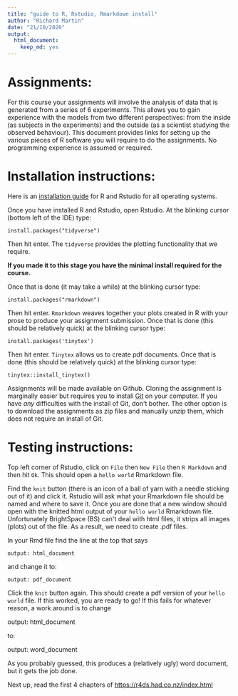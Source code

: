 ```yaml
---
title: "guide to R, Rstudio, Rmarkdown install"
author: "Richard Martin"
date: "21/10/2020"
output:
  html_document:
    keep_md: yes
---
```




# Assignments:

For this course your assignments will involve the analysis of data that is generated from a series of 6 experiments.  This allows you to gain experience with the models from two different perspectives: from the inside (as subjects in the experiments) and the outside (as a scientist studying the observed behaviour). This document provides links for setting up the various pieces of R software you will require to do the assignments. No programming experience is assumed or required. 

# Installation instructions:

Here is an [installation guide](https://techvidvan.com/tutorials/install-r/) for R and Rstudio for all operating systems.

Once you have installed R and Rstudio, open Rstudio. At the blinking cursor (bottom left of the IDE) type:

    install.packages("tidyverse")

Then hit enter. The `tidyverse` provides the plotting functionality that we require.

**If you made it to this stage you have the minimal install required for the course.** 

Once that is done (it may take a while) at the blinking cursor type:

    install.packages("rmarkdown")

Then hit enter. `Rmarkdown` weaves together your plots created in R with your prose to produce your assignment submission. Once that is done (this should be relatively quick) at the blinking cursor type:

    install.packages('tinytex')

Then hit enter. `Tinytex` allows us to create pdf documents.  Once that is done (this should be relatively quick) at the blinking cursor type:

    tinytex::install_tinytex()
    
Assignments will be made available on Github.  Cloning the assignment is marginally easier but requires you to install [Git](https://git-scm.com/downloads) on your computer.  If you have *any* difficulties with the install of Git, don't bother.  The other option is to download the assignments as zip files and manually unzip them, which does not require an install of Git.

# Testing instructions:

Top left corner of Rstudio, click on `File` then `New File` then `R Markdown` and then hit `Ok`.  This should open a `hello world` Rmarkdown file. 

Find the `knit` button (there is an icon of a ball of yarn with a needle sticking out of it) and click it. Rstudio will ask what your Rmarkdown file should be named and where to save it. Once you are done that a new window should open with the knitted html output of your `hello world` Rmarkdown file. Unfortunately BrightSpace (BS) can't deal with html files, it strips all images (plots) out of the file.  As a result, we need to create .pdf files.

In your Rmd file find the line at the top that says 

    output: html_document
    
and change it to:

    output: pdf_document
    
Click the `knit` button again.  This should create a pdf version of your `hello world` file. If this worked, you are ready to go! If this fails for whatever reason, a work around is to change     

output: html_document

to:

output: word_document

As you probably guessed, this produces a (relatively ugly) word document, but it gets the job done. 

Next up, read the first 4 chapters of https://r4ds.had.co.nz/index.html

